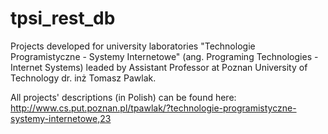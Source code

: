 # tpsi_rest_db

Projects developed for university laboratories "Technologie Programistyczne - Systemy Internetowe" (ang. Programing Technologies - Internet Systems) leaded by Assistant Professor at Poznan University of Technology dr. inż Tomasz Pawlak.

All projects' descriptions (in Polish) can be found here: http://www.cs.put.poznan.pl/tpawlak/?technologie-programistyczne-systemy-internetowe,23
